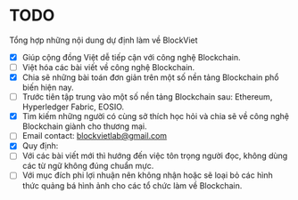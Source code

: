 # TODO
Tổng hợp những nội dung dự định làm về BlockViet

- [x] Giúp cộng đồng Việt dễ tiếp cận với công nghệ Blockchain.
 - [ ] Việt hóa các bài viết về công nghệ Blockchain.
- [x] Chia sẽ những bài toán đơn giản trên một số nền tảng Blockchain phổ biến hiện nay.
 - [ ] Trước tiên tập trung vào một số nền tảng Blockchain sau: Ethereum, Hyperledger Fabric, EOSIO.
- [x] Tìm kiếm những người có cùng sở thích học hỏi và chia sẽ về công nghệ Blockchain giành cho thương mại.
 - [ ] Email contact: blockvietlab@gmail.com
- [x] Quy định:
 - [ ] Với các bài viết mới thì hướng đến việc tôn trọng người đọc, không dùng các từ ngữ không đúng chuẩn mực.
 - [ ] Với mục đích phi lợi nhuận nên không nhận hoặc sẽ loại bỏ các hình thức quảng bá hình ảnh cho các tổ chức làm về Blockchain.
